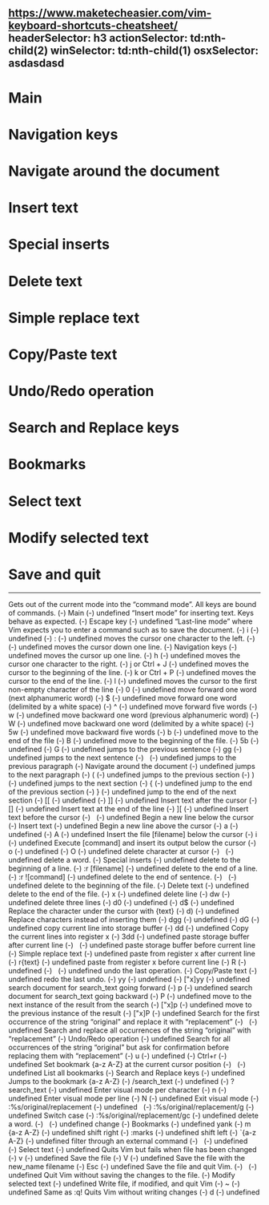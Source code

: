 https://www.maketecheasier.com/vim-keyboard-shortcuts-cheatsheet/
headerSelector: h3
actionSelector: td:nth-child(2)
winSelector: td:nth-child(1)
osxSelector: asdasdasd
-----------------------------
# Main
# Navigation keys
# Navigate around the document
# Insert text
# Special inserts
# Delete text
# Simple replace text
# Copy/Paste text
# Undo/Redo operation
# Search and Replace keys
# Bookmarks
# Select text
# Modify selected text
# Save and quit
-----------------------------
Gets out of the current mode into the “command mode”. All keys are bound of commands. (-) Main
 (-) undefined
“Insert mode” for inserting text. Keys behave as expected. (-) Escape key (-) undefined
“Last-line mode” where Vim expects you to enter a command such as to save the document. (-) i (-) undefined
 (-) : (-) undefined
moves the cursor one character to the left. (-)   (-) undefined
moves the cursor down one line. (-) Navigation keys
 (-) undefined
moves the cursor up one line. (-) h (-) undefined
moves the cursor one character to the right. (-) j or Ctrl + J (-) undefined
moves the cursor to the beginning of the line. (-) k or Ctrl + P (-) undefined
moves the cursor to the end of the line. (-) l (-) undefined
moves the cursor to the first non-empty character of the line (-) 0 (-) undefined
move forward one word (next alphanumeric word) (-) $ (-) undefined
move forward one word (delimited by a white space) (-) ^ (-) undefined
move forward five words (-) w (-) undefined
move backward one word (previous alphanumeric word) (-) W (-) undefined
move backward one word (delimited by a white space) (-) 5w (-) undefined
move backward five words (-) b (-) undefined
move to the end of the file (-) B (-) undefined
move to the beginning of the file. (-) 5b (-) undefined
 (-) G (-) undefined
jumps to the previous sentence (-) gg (-) undefined
jumps to the next sentence (-)   (-) undefined
jumps to the previous paragraph (-) Navigate around the document
 (-) undefined
jumps to the next paragraph (-) ( (-) undefined
jumps to the previous section (-) ) (-) undefined
jumps to the next section (-) { (-) undefined
jump to the end of the previous section (-) } (-) undefined
jump to the end of the next section (-) [[ (-) undefined
 (-) ]] (-) undefined
Insert text after the cursor (-) [] (-) undefined
Insert text at the end of the line (-) ][ (-) undefined
Insert text before the cursor (-)   (-) undefined
Begin a new line below the cursor (-) Insert text
 (-) undefined
Begin a new line above the cursor (-) a (-) undefined
 (-) A (-) undefined
Insert the file [filename] below the cursor (-) i (-) undefined
Execute [command] and insert its output below the cursor (-) o (-) undefined
 (-) O (-) undefined
delete character at cursor (-)   (-) undefined
delete a word. (-) Special inserts
 (-) undefined
delete to the beginning of a line. (-) :r [filename] (-) undefined
delete to the end of a line. (-) :r ![command] (-) undefined
delete to the end of sentence. (-)   (-) undefined
delete to the beginning of the file. (-) Delete text
 (-) undefined
delete to the end of the file. (-) x (-) undefined
delete line (-) dw (-) undefined
delete three lines (-) d0 (-) undefined
 (-) d$ (-) undefined
Replace the character under the cursor with {text} (-) d) (-) undefined
Replace characters instead of inserting them (-) dgg (-) undefined
 (-) dG (-) undefined
copy current line into storage buffer (-) dd (-) undefined
Copy the current lines into register x (-) 3dd (-) undefined
paste storage buffer after current line (-)   (-) undefined
paste storage buffer before current line (-) Simple replace text
 (-) undefined
paste from register x after current line (-) r{text} (-) undefined
paste from register x before current line (-) R (-) undefined
 (-)   (-) undefined
undo the last operation. (-) Copy/Paste text
 (-) undefined
redo the last undo. (-) yy (-) undefined
 (-) ["x]yy (-) undefined
search document for search_text going forward (-) p (-) undefined
search document for search_text going backward (-) P (-) undefined
move to the next instance of the result from the search (-) ["x]p (-) undefined
move to the previous instance of the result (-) ["x]P (-) undefined
Search for the first occurrence of the string “original” and replace it with “replacement” (-)   (-) undefined
Search and replace all occurrences of the string “original” with “replacement” (-) Undo/Redo operation
 (-) undefined
Search for all occurrences of the string “original” but ask for confirmation before replacing them with “replacement” (-) u (-) undefined
 (-) Ctrl+r (-) undefined
Set bookmark {a-z A-Z} at the current cursor position (-)   (-) undefined
List all bookmarks (-) Search and Replace keys
 (-) undefined
Jumps to the bookmark {a-z A-Z} (-) /search_text (-) undefined
 (-) ?search_text (-) undefined
Enter visual mode per character (-) n (-) undefined
Enter visual mode per line (-) N (-) undefined
Exit visual mode (-) :%s/original/replacement (-) undefined
  (-) :%s/original/replacement/g (-) undefined
Switch case (-) :%s/original/replacement/gc (-) undefined
delete a word. (-)   (-) undefined
change (-) Bookmarks
 (-) undefined
yank (-) m {a-z A-Z} (-) undefined
shift right (-) :marks (-) undefined
shift left (-) `{a-z A-Z} (-) undefined
filter through an external command (-)   (-) undefined
  (-) Select text
 (-) undefined
Quits Vim but fails when file has been changed (-) v (-) undefined
Save the file (-) V (-) undefined
Save the file with the new_name filename (-) Esc (-) undefined
Save the file and quit Vim. (-)   (-) undefined
Quit Vim without saving the changes to the file. (-) Modify selected text
 (-) undefined
Write file, if modified, and quit Vim (-) ~ (-) undefined
Same as :q! Quits Vim without writing changes (-) d (-) undefined
